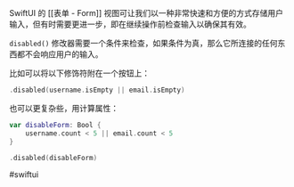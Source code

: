SwiftUI 的 [[表单 - Form]] 视图可让我们以一种非常快速和方便的方式存储用户输入，但有时需要更进一步，即在继续操作前检查输入以确保其有效。

`disabled()` 修改器需要一个条件来检查，如果条件为真，那么它所连接的任何东西都不会响应用户的输入。

比如可以将以下修饰符附在一个按钮上：

```swift
.disabled(username.isEmpty || email.isEmpty)
```

也可以更复杂些，用计算属性：

```swift
var disableForm: Bool {
    username.count < 5 || email.count < 5
}
```

```swift
.disabled(disableForm)
```

#swiftui 
